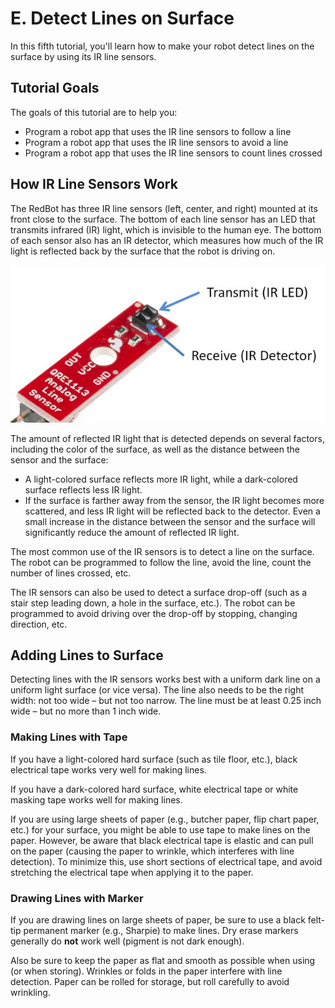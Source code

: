 # E. Detect Lines on Surface

In this fifth tutorial, you'll learn how to make your robot detect lines on the surface by using its IR line sensors.

## Tutorial Goals <a id="tutorial-goals"></a>

The goals of this tutorial are to help you:

* Program a robot app that uses the IR line sensors to follow a line
* Program a robot app that uses the IR line sensors to avoid a line
* Program a robot app that uses the IR line sensors to count lines crossed

## How IR Line Sensors Work

The RedBot has three IR line sensors \(left, center, and right\) mounted at its front close to the surface. The bottom of each line sensor has an LED that transmits infrared \(IR\) light, which is invisible to the human eye. The bottom of each sensor also has an IR detector, which measures how much of the IR light is reflected back by the surface that the robot is driving on.

![Bottom View of IR Line Sensor](../../.gitbook/assets/line-sensor.jpg)

The amount of reflected IR light that is detected depends on several factors, including the color of the surface, as well as the distance between the sensor and the surface:

* A light-colored surface reflects more IR light, while a dark-colored surface reflects less IR light.
* If the surface is farther away from the sensor, the IR light becomes more scattered, and less IR light will be reflected back to the detector. Even a small increase in the distance between the sensor and the surface will significantly reduce the amount of reflected IR light.

The most common use of the IR sensors is to detect a line on the surface. The robot can be programmed to follow the line, avoid the line, count the number of lines crossed, etc.

The IR sensors can also be used to detect a surface drop-off \(such as a stair step leading down, a hole in the surface, etc.\). The robot can be programmed to avoid driving over the drop-off by stopping, changing direction, etc.

## Adding Lines to Surface

Detecting lines with the IR sensors works best with a uniform dark line on a uniform light surface \(or vice versa\). The line also needs to be the right width:  not too wide – but not too narrow. The line must be at least 0.25 inch wide – but no more than 1 inch wide.

### Making Lines with Tape

If you have a light-colored hard surface \(such as tile floor, etc.\), black electrical tape works very well for making lines.

If you have a dark-colored hard surface, white electrical tape or white masking tape works well for making lines.

If you are using large sheets of paper \(e.g., butcher paper, flip chart paper, etc.\) for your surface, you might be able to use tape to make lines on the paper. However, be aware that black electrical tape is elastic and can pull on the paper \(causing the paper to wrinkle, which interferes with line detection\). To minimize this, use short sections of electrical tape, and avoid stretching the electrical tape when applying it to the paper.

### Drawing Lines with Marker

If you are drawing lines on large sheets of paper, be sure to use a black felt-tip permanent marker \(e.g., Sharpie\) to make lines. Dry erase markers generally do **not** work well \(pigment is not dark enough\).

Also be sure to keep the paper as flat and smooth as possible when using \(or when storing\). Wrinkles or folds in the paper interfere with line detection. Paper can be rolled for storage, but roll carefully to avoid wrinkling.

